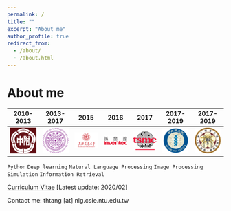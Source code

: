 ```yaml
---
permalink: /
title: ""
excerpt: "About me"
author_profile: true
redirect_from: 
  - /about/
  - /about.html
---
```




About me
======

<!-- <img src='/images/sign2-032a.png' width='100'> -->

| 2010-2013| 2013-2017  | 2015  | 2016  |  2017 | 2017-2019  | 2017-2019  |
|---|---|---|---|---|---|---|
| <img src='/images/HSNU.png' width='100'>  | <img src='/images/The_Logo_of_National_Tsing_Hua_University.png' width='100'>  |  <img src='/images/130.png' width='100'> | <img src='/images/logo_inventec.png' width='100'>  |  <img src='/images/tsmc.jpg' width='100'> | <img src='/images/sinica_logo.png' width='100'>  |  <img src='/images/Emblem72.jpg' width='100'> |


```Python```  ```Deep learning```  ```Natural Language Processing```  ```Image Processing``` ```Simulation```  ```Information Retrieval``` 

[Curriculum Vitae](http://thtang.github.io/files/Jason_Tang_Resume.pdf) [Latest update: 2020/02] 

Contact me: thtang [at] nlg.csie.ntu.edu.tw
